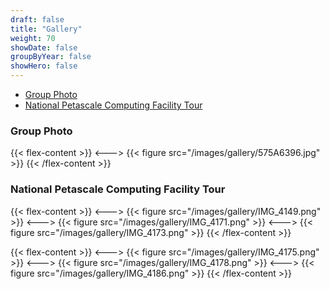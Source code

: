```yaml
---
draft: false
title: "Gallery"
weight: 70
showDate: false
groupByYear: false
showHero: false
---
```


- [Group Photo](#group-photo)
- [National Petascale Computing Facility Tour](#national-petascale-computing-facility-tour)

### Group Photo

{{< flex-content >}}
<--->
{{< figure src="/images/gallery/575A6396.jpg" >}}
{{< /flex-content >}}

### National Petascale Computing Facility Tour

{{< flex-content >}}
<--->
{{< figure src="/images/gallery/IMG_4149.png" >}}
<--->
{{< figure src="/images/gallery/IMG_4171.png" >}}
<--->
{{< figure src="/images/gallery/IMG_4173.png" >}}
{{< /flex-content >}}

{{< flex-content >}}
<--->
{{< figure src="/images/gallery/IMG_4175.png" >}}
<--->
{{< figure src="/images/gallery/IMG_4178.png" >}}
<--->
{{< figure src="/images/gallery/IMG_4186.png" >}}
{{< /flex-content >}}
